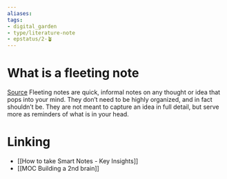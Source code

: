 ```yaml
---
aliases: 
tags: 
- digital_garden
- type/literature-note
- epstatus/2-🪴
---
```

# What is a fleeting note
[Source](https://fortelabs.co/blog/how-to-take-smart-notes/)
Fleeting notes are quick, informal notes on any thought or idea that pops into your mind. They don’t need to be highly organized, and in fact shouldn’t be. They are not meant to capture an idea in full detail, but serve more as reminders of what is in your head.

# Linking
+ [[How to take Smart Notes - Key Insights]]
+ [[MOC Building a 2nd brain]]